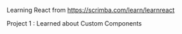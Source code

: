 Learning React from https://scrimba.com/learn/learnreact

Project 1 : Learned about Custom Components
